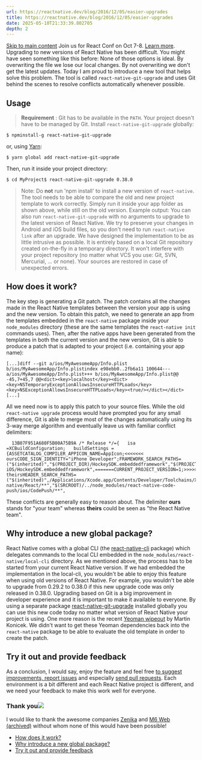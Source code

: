 ```yaml
---
url: https://reactnative.dev/blog/2016/12/05/easier-upgrades
title: https://reactnative.dev/blog/2016/12/05/easier-upgrades
date: 2025-05-10T21:33:39.802705
depth: 2
---
```


[Skip to main content](https://reactnative.dev/blog/2016/12/05/easier-upgrades#__docusaurus_skipToContent_fallback)
Join us for React Conf on Oct 7-8. [Learn more](https://conf.react.dev).
Upgrading to new versions of React Native has been difficult. You might have seen something like this before:
None of those options is ideal. By overwriting the file we lose our local changes. By not overwriting we don't get the latest updates.
Today I am proud to introduce a new tool that helps solve this problem. The tool is called `react-native-git-upgrade` and uses Git behind the scenes to resolve conflicts automatically whenever possible.
## Usage[​](https://reactnative.dev/blog/2016/12/05/easier-upgrades#usage "Direct link to Usage")
> **Requirement** : Git has to be available in the `PATH`. Your project doesn't have to be managed by Git.
Install `react-native-git-upgrade` globally:
```
$ npminstall-g react-native-git-upgrade
```

or, using [Yarn](https://yarnpkg.com/):
```
$ yarn global add react-native-git-upgrade
```

Then, run it inside your project directory:
```
$ cd MyProject$ react-native-git-upgrade 0.38.0
```

> Note: Do **not** run 'npm install' to install a new version of `react-native`. The tool needs to be able to compare the old and new project template to work correctly. Simply run it inside your app folder as shown above, while still on the old version.
Example output:
You can also run `react-native-git-upgrade` with no arguments to upgrade to the latest version of React Native.
We try to preserve your changes in Android and iOS build files, so you don't need to run `react-native link` after an upgrade.
We have designed the implementation to be as little intrusive as possible. It is entirely based on a local Git repository created on-the-fly in a temporary directory. It won't interfere with your project repository (no matter what VCS you use: Git, SVN, Mercurial, ... or none). Your sources are restored in case of unexpected errors.
## How does it work?[​](https://reactnative.dev/blog/2016/12/05/easier-upgrades#how-does-it-work "Direct link to How does it work?")
The key step is generating a Git patch. The patch contains all the changes made in the React Native templates between the version your app is using and the new version.
To obtain this patch, we need to generate an app from the templates embedded in the `react-native` package inside your `node_modules` directory (these are the same templates the `react-native init` commands uses). Then, after the native apps have been generated from the templates in both the current version and the new version, Git is able to produce a patch that is adapted to your project (i.e. containing your app name):
```
[...]diff --git a/ios/MyAwesomeApp/Info.plist b/ios/MyAwesomeApp/Info.plistindex e98ebb0..2fb6a11 100644--- a/ios/MyAwesomeApp/Info.plist+++ b/ios/MyAwesomeApp/Info.plist@@ -45,7+45,7 @@<dict><key>localhost</key><dict><key>NSTemporaryExceptionAllowsInsecureHTTPLoads</key><key>NSExceptionAllowsInsecureHTTPLoads</key><true/></dict></dict>[...]
```

All we need now is to apply this patch to your source files. While the old `react-native upgrade` process would have prompted you for any small difference, Git is able to merge most of the changes automatically using its 3-way merge algorithm and eventually leave us with familiar conflict delimiters:
```
  13B07F951A680F5B00A75B9A /* Release */={   isa =XCBuildConfiguration;   buildSettings ={ASSETCATALOG_COMPILER_APPICON_NAME=AppIcon;<<<<<<< oursCODE_SIGN_IDENTITY="iPhone Developer";FRAMEWORK_SEARCH_PATHS=("$(inherited)","$(PROJECT_DIR)/HockeySDK.embeddedframework","$(PROJECT_DIR)/HockeySDK-iOS/HockeySDK.embeddedframework",=======CURRENT_PROJECT_VERSION=1;>>>>>>> theirsHEADER_SEARCH_PATHS=("$(inherited)",/Applications/Xcode.app/Contents/Developer/Toolchains/XcodeDefault.xctoolchain/usr/include,"$(SRCROOT)/../node_modules/react-native/React/**","$(SRCROOT)/../node_modules/react-native-code-push/ios/CodePush/**",
```

These conflicts are generally easy to reason about. The delimiter **ours** stands for "your team" whereas **theirs** could be seen as "the React Native team".
## Why introduce a new global package?[​](https://reactnative.dev/blog/2016/12/05/easier-upgrades#why-introduce-a-new-global-package "Direct link to Why introduce a new global package?")
React Native comes with a global CLI (the [react-native-cli](https://www.npmjs.com/package/react-native-cli) package) which delegates commands to the local CLI embedded in the `node_modules/react-native/local-cli` directory.
As we mentioned above, the process has to be started from your current React Native version. If we had embedded the implementation in the local-cli, you wouldn't be able to enjoy this feature when using old versions of React Native. For example, you wouldn't be able to upgrade from 0.29.2 to 0.38.0 if this new upgrade code was only released in 0.38.0.
Upgrading based on Git is a big improvement in developer experience and it is important to make it available to everyone. By using a separate package [react-native-git-upgrade](https://www.npmjs.com/package/react-native-git-upgrade) installed globally you can use this new code today no matter what version of React Native your project is using.
One more reason is the recent [Yeoman wipeout](https://twitter.com/martinkonicek/status/800730190141857793) by Martin Konicek. We didn't want to get these Yeoman dependencies back into the `react-native` package to be able to evaluate the old template in order to create the patch.
## Try it out and provide feedback[​](https://reactnative.dev/blog/2016/12/05/easier-upgrades#try-it-out-and-provide-feedback "Direct link to Try it out and provide feedback")
As a conclusion, I would say, enjoy the feature and feel free [to suggest improvements, report issues](https://github.com/facebook/react-native/issues) and especially [send pull requests](https://github.com/facebook/react-native/pulls). Each environment is a bit different and each React Native project is different, and we need your feedback to make this work well for everyone.
### Thank you![​](https://reactnative.dev/blog/2016/12/05/easier-upgrades#thank-you "Direct link to Thank you!")
I would like to thank the awesome companies [Zenika](https://www.zenika.com) and [M6 Web (archived)](https://web.archive.org/web/20161230163633/http://www.groupem6.fr:80/le-groupe_en/activites/diversifications/m6-web.html) without whom none of this would have been possible!
  * [How does it work?](https://reactnative.dev/blog/2016/12/05/easier-upgrades#how-does-it-work)
  * [Why introduce a new global package?](https://reactnative.dev/blog/2016/12/05/easier-upgrades#why-introduce-a-new-global-package)
  * [Try it out and provide feedback](https://reactnative.dev/blog/2016/12/05/easier-upgrades#try-it-out-and-provide-feedback)



